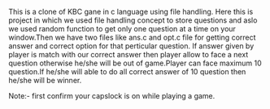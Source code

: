 This is a clone of KBC gane in c language using file handling.
Here this is project in which we used file handling concept to store questions and aslo we used random function to get only one question at a time on your window.Then we have two files like ans.c and opt.c file for getting correct answer and correct option for that perticular question. If answer given by player is match with our correct answer then player allow to face a next question otherwise he/she will be out of game.Player can face maximum 10 question.If he/she will able to do all correct answer of 10 question then he/she will be winner.

Note:- first confirm your capslock is on while playing a game.
